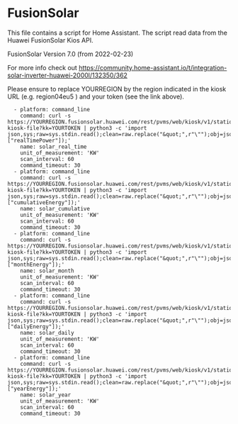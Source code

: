 # FusionSolar

This file contains a script for Home Assistant.
The script read data from the Huawei FusionSolar Kios API.

FusionSolar Version 7.0 (from 2022-02-23)

For more info check out https://community.home-assistant.io/t/integration-solar-inverter-huawei-2000l/132350/362

Please ensure to replace YOURREGION by the region indicated in the kiosk URL (e.g. region04eu5 ) and your token (see the link above).

```
  - platform: command_line  
    command: curl -s https://YOURREGION.fusionsolar.huawei.com/rest/pvms/web/kiosk/v1/station-kiosk-file?kk=YOURTOKEN | python3 -c 'import json,sys;raw=sys.stdin.read();clean=raw.replace("&quot;",r"\"");obj=json.loads(clean);data_obj=json.loads(obj["data"]);print(data_obj["realKpi"]["realTimePower"]);'
    name: solar_real_time
    unit_of_measurement: 'KW'
    scan_interval: 60
    command_timeout: 30
  - platform: command_line  
    command: curl -s https://YOURREGION.fusionsolar.huawei.com/rest/pvms/web/kiosk/v1/station-kiosk-file?kk=YOURTOKEN | python3 -c 'import json,sys;raw=sys.stdin.read();clean=raw.replace("&quot;",r"\"");obj=json.loads(clean);data_obj=json.loads(obj["data"]);print(data_obj["realKpi"]["cumulativeEnergy"]);'
    name: solar_cumulative
    unit_of_measurement: 'KW'
    scan_interval: 60
    command_timeout: 30
  - platform: command_line  
    command: curl -s https://YOURREGION.fusionsolar.huawei.com/rest/pvms/web/kiosk/v1/station-kiosk-file?kk=YOURTOKEN | python3 -c 'import json,sys;raw=sys.stdin.read();clean=raw.replace("&quot;",r"\"");obj=json.loads(clean);data_obj=json.loads(obj["data"]);print(data_obj["realKpi"]["monthEnergy"]);'
    name: solar_month
    unit_of_measurement: 'KW'
    scan_interval: 60
    command_timeout: 30
  - platform: command_line  
    command: curl -s https://YOURREGION.fusionsolar.huawei.com/rest/pvms/web/kiosk/v1/station-kiosk-file?kk=YOURTOKEN | python3 -c 'import json,sys;raw=sys.stdin.read();clean=raw.replace("&quot;",r"\"");obj=json.loads(clean);data_obj=json.loads(obj["data"]);print(data_obj["realKpi"]["dailyEnergy"]);'
    name: solar_daily
    unit_of_measurement: 'KW'
    scan_interval: 60
    command_timeout: 30
  - platform: command_line  
    command: curl -s https://YOURREGION.fusionsolar.huawei.com/rest/pvms/web/kiosk/v1/station-kiosk-file?kk=YOURTOKEN | python3 -c 'import json,sys;raw=sys.stdin.read();clean=raw.replace("&quot;",r"\"");obj=json.loads(clean);data_obj=json.loads(obj["data"]);print(data_obj["realKpi"]["yearEnergy"]);'
    name: solar_year
    unit_of_measurement: 'KW'
    scan_interval: 60
    command_timeout: 30

```
